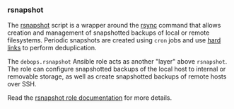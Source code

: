 ### rsnapshot

The [rsnapshot](https://rsnapshot.org/) script is a wrapper around the
[rsync](https://rsync.samba.org/) command that allows creation and
management of snapshotted backups of local or remote filesystems.
Periodic snapshots are created using `cron` jobs and use [hard
links](https://en.wikipedia.org/wiki/Hard_link) to perform
deduplication.

The `debops.rsnapshot` Ansible role acts as another "layer" above
`rsnapshot`. The role can configure snapshotted backups of the local
host to internal or removable storage, as well as create snapshotted
backups of remote hosts over SSH.

Read the [rsnapshot role documentation](https://docs.debops.org/en/master/ansible/roles/rsnapshot/) for more details.
